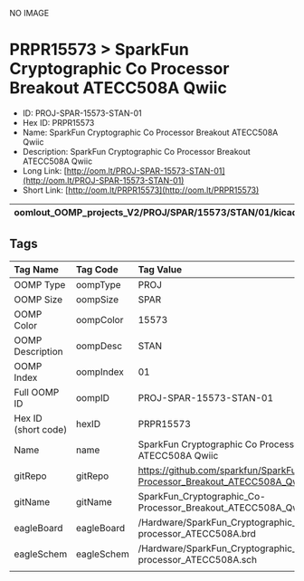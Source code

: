 


  
NO IMAGE  
# PRPR15573 > SparkFun Cryptographic Co Processor Breakout ATECC508A Qwiic

- ID: PROJ-SPAR-15573-STAN-01
- Hex ID: PRPR15573
- Name: SparkFun Cryptographic Co Processor Breakout ATECC508A Qwiic
- Description: SparkFun Cryptographic Co Processor Breakout ATECC508A Qwiic
- Long Link: [http://oom.lt/PROJ-SPAR-15573-STAN-01](http://oom.lt/PROJ-SPAR-15573-STAN-01)
- Short Link: [http://oom.lt/PRPR15573](http://oom.lt/PRPR15573)
  

|oomlout_OOMP_projects_V2/PROJ/SPAR/15573/STAN/01/kicadPcb3dFront.png|oomlout_OOMP_projects_V2/PROJ/SPAR/15573/STAN/01/kicadPcb3dBack.png|oomlout_OOMP_projects_V2/PROJ/SPAR/15573/STAN/01/kicadPcb3d.png||
| :---: | :---: | :---: | :---: |

## Tags
  

|Tag Name|Tag Code|Tag Value|
| :--- | :--- | :--- |
|OOMP Type|oompType|PROJ|
|OOMP Size|oompSize|SPAR|
|OOMP Color|oompColor|15573|
|OOMP Description|oompDesc|STAN|
|OOMP Index|oompIndex|01|
|Full OOMP ID|oompID|PROJ-SPAR-15573-STAN-01|
|Hex ID (short code)|hexID|PRPR15573|
|Name|name|SparkFun Cryptographic Co Processor Breakout ATECC508A Qwiic|
|gitRepo|gitRepo|https://github.com/sparkfun/SparkFun_Cryptographic_Co-Processor_Breakout_ATECC508A_Qwiic|
|gitName|gitName|SparkFun_Cryptographic_Co-Processor_Breakout_ATECC508A_Qwiic|
|eagleBoard|eagleBoard|/Hardware/SparkFun_Cryptographic_Co-processor_ATECC508A.brd|
|eagleSchem|eagleSchem|/Hardware/SparkFun_Cryptographic_Co-processor_ATECC508A.sch|
||||
